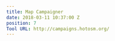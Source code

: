 ```yaml
---
title: Map Campaigner
date: 2018-03-11 10:37:00 Z
position: 7
Tool URL: http://campaigns.hotosm.org/
---
```


